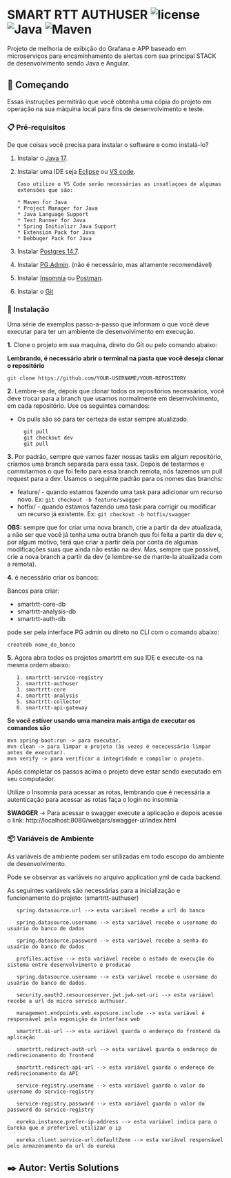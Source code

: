 # SMART RTT AUTHUSER ![license](https://img.shields.io/badge/license-Private-blue.svg) ![Java](https://img.shields.io/badge/Java%20Version-17.0.0-red.svg) ![Maven](https://img.shields.io/badge/Maven-4.0.0-green.svg)

Projeto de melhoria de exibição do Grafana e APP baseado em microserviços para encaminhamento de alertas com sua principal STACK de desenvolvimento sendo Java e Angular.

## 🚀 Começando

Essas instruções permitirão que você obtenha uma cópia do projeto em operação na sua máquina local para fins de desenvolvimento e teste.

### 📋 Pré-requisitos

De que coisas você precisa para instalar o software e como instalá-lo?

1. Instalar o [Java 17](https://www.oracle.com/java/technologies/javase/jdk17-archive-downloads.html).

2. Instalar uma IDE seja [Eclipse](https://spring.io/tools) ou [VS code](https://code.visualstudio.com/download).

       Caso utilize o VS Code serão necessárias as insatlaçoes de algumas extensões que são:
   
       * Maven for Java
       * Project Manager for Java
       * Java Language Support
       * Test Runner for Java
       * Spring Initializr Java Support
       * Extension Pack for Java
       * Debbuger Pack for Java

4. Instalar [Postgres 14.7](https://www.postgresql.org/download/).

5. Instalar [PG Admin](https://www.postgresql.org/download/). (não é necessário, mas altamente recomendável)

6. Instalar [Insomnia](https://insomnia.rest/download) ou [Postman](https://www.postman.com/downloads/).

7. Instalar o [Git](https://git-scm.com/downloads)

   
### 🔧 Instalação

Uma série de exemplos passo-a-passo que informam o que você deve executar para ter um ambiente de desenvolvimento em execução.

**1.** Clone o projeto em sua maquina, direto do Git ou pelo comando abaixo:

   **Lembrando, é necessário abrir o terminal na pasta que você deseja clonar o repositório**
```
git clone https://github.com/YOUR-USERNAME/YOUR-REPOSITORY
```

**2.** Lembre-se de, depois que clonar todos os repositórios necessários, você deve trocar para a branch que usamos normalmente em desenvolvimento, em cada repositório. Use os seguintes comandos:
* Os pulls são só para ter certeza de estar sempre atualizado.
 
        git pull
        git checkout dev
        git pull
 
**3.** Por padrão, sempre que vamos fazer nossas tasks em algum repositório, criamos uma branch separada para essa task. Depois de testarmos e commitarmos o que foi feito para essa branch remota, nós fazemos um pull request para a dev.
Usamos o seguinte padrão para os nomes das branchs:
* feature/ - quando estamos fazendo uma task para adicionar um recurso novo. Ex:
        ```git checkout -b feature/swagger```
* hotfix/ - quando estamos fazendo uma task para corrigir ou modificar um recurso já existente. Ex:
        ```git checkout -b hotfix/swagger ```
 
**OBS:** sempre que for criar uma nova branch, crie a partir da dev atualizada, a não ser que você já tenha uma outra branch que foi feita a partir da dev e, por algum motivo, terá que criar a partir dela por conta de algumas modificações suas que ainda não estão na dev. Mas, sempre que possível, crie a nova branch a partir da dev (e lembre-se de mante-la atualizada com a remota).

**4.** é necessário criar os bancos: 

Bancos para criar:
* smartrtt-core-db
* smartrtt-analysis-db
* smartrtt-auth-db

pode ser pela interface PG admin ou direto no CLI com o comando abaixo:
```
createdb nome_do_banco
```

**5.** Agora abra todos os projetos smartrtt em sua IDE e execute-os na mesma ordem abaixo:

       1. smartrtt-service-registry
       2. smartrtt-authuser
       3. smartrtt-core
       4. smartrtt-analysis
       5. smartrtt-collector
       6. smartrtt-api-gateway

   **Se você estiver usando uma maneira mais antiga de executar os comandos são**
                               
    mvn spring-boot:run -> para executar.
    mvn clean -> para limpar o projeto (às vezes é nececessário limpar antes de executar).
    mvn verify -> para verificar a integridade e compilar o projeto.

Após completar os passos acima o projeto deve estar sendo executado em seu computador.

Utilize o Insomnia para acessar as rotas, lembrando que é necessária a autenticação para acessar as rotas faça o login no insomnia

**SWAGGER** -> Para acessar o swagger execute a aplicação e depois acesse o link: http://localhost:8080/webjars/swagger-ui/index.html

### 📦 Variáveis de Ambiente

As variáveis de ambiente podem ser utilizadas em todo escopo do ambiente de desenvolvimento.

Pode se observar as variáveis no arquivo application.yml de cada backend.

As seguintes variáveis são necessárias para a inicialização e funcionamento do projeto: (smartrtt-authuser)
       
       spring.datasource.url --> esta variável recebe a url do banco
    
       spring.datasource.username --> esta variável recebe o username do usuário do banco de dados

       spring.datasource.password --> esta variável recebe a senha do usuário do banco de dados

       profiles.active --> esta variável recebe o estado de execução do sistema entre desenvolvimento e producao

       spring.datasource.username --> esta variável recebe o username do usuário do banco de dados.

       security.oauth2.resourceserver.jwt.jwk-set-uri --> esta variável recebe a url do micro servico authuser.

       management.endpoints.web.exposure.include --> esta variável é responsável pela exposição da interface web

       smartrtt.ui-url --> esta variável guarda o endereço do frontend da aplicação

       smartrtt.redirect-auth-url --> esta variável guarda o endereço de redirecionamento do frontend     

       smartrtt.redirect-api-url --> esta variável guarda o endereço de redirecionamento da API

       service-registry.username --> esta variável guarda o valor do username do service-registry

       service-registry.password --> esta variável guarda o valor do password do service-registry

       eureka.instance.prefer-ip-address --> esta variável indica para o Eureka que é preferivel utilizar o ip

       eureka.client.service-url.defaultZone --> esta variável responsável pelo armazenamento da url do eureka


## ✒️ Autor: **Vertis Solutions**
